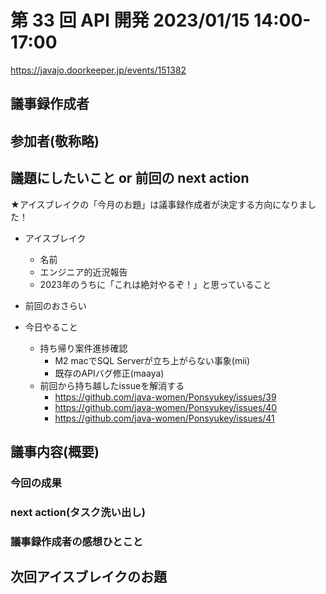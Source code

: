# 第 33 回 API 開発 2023/01/15 14:00-17:00

https://javajo.doorkeeper.jp/events/151382

## 議事録作成者


## 参加者(敬称略)



## 議題にしたいこと or 前回の next action
★アイスブレイクの「今月のお題」は議事録作成者が決定する方向になりました！

- アイスブレイク
    - 名前
    - エンジニア的近況報告
    - 2023年のうちに「これは絶対やるぞ！」と思っていること

- 前回のおさらい
- 今日やること
  - 持ち帰り案件進捗確認
      - M2 macでSQL Serverが立ち上がらない事象(mii)
      - 既存のAPIバグ修正(maaya)
  - 前回から持ち越したissueを解消する
      - https://github.com/java-women/Ponsyukey/issues/39
      - https://github.com/java-women/Ponsyukey/issues/40
      - https://github.com/java-women/Ponsyukey/issues/41

## 議事内容(概要)


### 今回の成果


### next action(タスク洗い出し)

### 議事録作成者の感想ひとこと


## 次回アイスブレイクのお題


